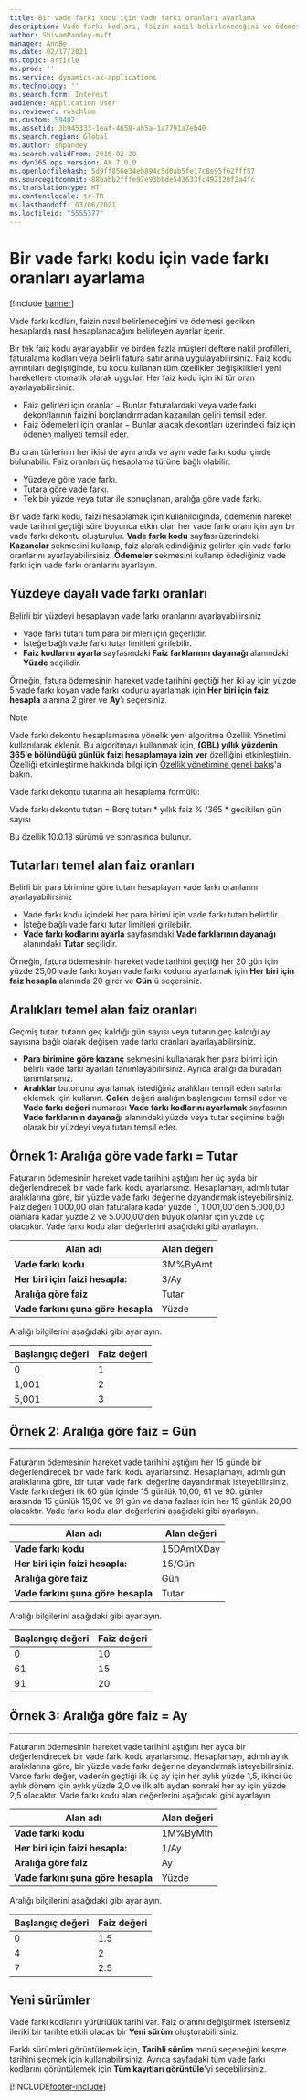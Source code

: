 ```yaml
---
title: Bir vade farkı kodu için vade farkı oranları ayarlama
description: Vade farkı kodları, faizin nasıl belirleneceğini ve ödemesi geciken hesaplarda nasıl hesaplanacağını belirleyen ayarlar içerir.
author: ShivamPandey-msft
manager: AnnBe
ms.date: 02/17/2021
ms.topic: article
ms.prod: ''
ms.service: dynamics-ax-applications
ms.technology: ''
ms.search.form: Interest
audience: Application User
ms.reviewer: roschlom
ms.custom: 59402
ms.assetid: 3b945333-1eaf-4658-ab5a-1a7791a7eb40
ms.search.region: Global
ms.author: shpandey
ms.search.validFrom: 2016-02-28
ms.dyn365.ops.version: AX 7.0.0
ms.openlocfilehash: 5d9ff856e34eb894c5d0ab5fe17c8e95f62fff57
ms.sourcegitcommit: 88babb2fffe97e93bbde543633fc492120f2a4fc
ms.translationtype: HT
ms.contentlocale: tr-TR
ms.lasthandoff: 03/06/2021
ms.locfileid: "5555377"
---
```

# <a name="set-up-interest-rates-for-an-interest-code"></a>Bir vade farkı kodu için vade farkı oranları ayarlama

[!include [banner](../includes/banner.md)]

Vade farkı kodları, faizin nasıl belirleneceğini ve ödemesi geciken hesaplarda nasıl hesaplanacağını belirleyen ayarlar içerir.

Bir tek faiz kodu ayarlayabilir ve birden fazla müşteri deftere nakil profilleri, faturalama kodları veya belirli fatura satırlarına uygulayabilirsiniz. Faiz kodu ayrıntıları değiştiğinde, bu kodu kullanan tüm özellikler değişiklikleri yeni hareketlere otomatik olarak uygular. Her faiz kodu için iki tür oran ayarlayabilirsiniz:
-   Faiz gelirleri için oranlar − Bunlar faturalardaki veya vade farkı dekontlarının faizini borçlandırmadan kazanılan geliri temsil eder.
-   Faiz ödemeleri için oranlar − Bunlar alacak dekontları üzerindeki faiz için ödenen maliyeti temsil eder.

Bu oran türlerinin her ikisi de aynı anda ve aynı vade farkı kodu içinde bulunabilir. Faiz oranları üç hesaplama türüne bağlı olabilir:
-   Yüzdeye göre vade farkı.
-   Tutara göre vade farkı.
-   Tek bir yüzde veya tutar ile sonuçlanan, aralığa göre vade farkı.

Bir vade farkı kodu, faizi hesaplamak için kullanıldığında, ödemenin hareket vade tarihini geçtiği süre boyunca etkin olan her vade farkı oranı için ayrı bir vade farkı dekontu oluşturulur. **Vade farkı kodu** sayfası üzerindeki **Kazançlar** sekmesini kullanıp, faiz alarak edindiğiniz gelirler için vade farkı oranlarını ayarlayabilirsiniz. **Ödemeler** sekmesini kullanıp ödediğiniz vade farkı için vade farkı oranlarını ayarlayın.

## <a name="interest-rates-based-on-a-percentage"></a>Yüzdeye dayalı vade farkı oranları
Belirli bir yüzdeyi hesaplayan vade farkı oranlarını ayarlayabilirsiniz

- Vade farkı tutarı tüm para birimleri için geçerlidir.
- İsteğe bağlı vade farkı tutar limitleri girilebilir.
- **Faiz kodlarını ayarla** sayfasındaki **Faiz farklarının dayanağı** alanındaki **Yüzde** seçilidir.

Örneğin, fatura ödemesinin hareket vade tarihini geçtiği her iki ay için yüzde 5 vade farkı koyan vade farkı kodunu ayarlamak için **Her biri için faiz hesapla** alanına 2 girer ve **Ay**'ı seçersiniz.

> [!NOTE] 
> Vade farkı dekontu hesaplamasına yönelik yeni algoritma Özellik Yönetimi kullanılarak eklenir. Bu algoritmayı kullanmak için, **(GBL) yıllık yüzdenin 365'e bölündüğü günlük faizi hesaplamaya izin ver** özelliğini etkinleştirin. Özelliği etkinleştirme hakkında bilgi için [Özellik yönetimine genel bakış](../../fin-ops-core/fin-ops/get-started/feature-management/feature-management-overview.md)'a bakın.
> 
> Vade farkı dekontu tutarına ait hesaplama formülü: 
>  
> Vade farkı dekontu tutarı = Borç tutarı * yıllık faiz % /365 * gecikilen gün sayısı
>  
> Bu özellik 10.0.18 sürümü ve sonrasında bulunur.    
 
## <a name="interest-rates-based-on-amounts"></a>Tutarları temel alan faiz oranları
Belirli bir para birimine göre tutarı hesaplayan vade farkı oranlarını ayarlayabilirsiniz
- Vade farkı kodu içindeki her para birimi için vade farkı tutarı belirtilir.
- İsteğe bağlı vade farkı tutar limitleri girilebilir.
- **Vade farkı kodlarını ayarla** sayfasındaki **Vade farklarının dayanağı** alanındaki **Tutar** seçilidir.

Örneğin, fatura ödemesinin hareket vade tarihini geçtiği her 20 gün için yüzde 25,00 vade farkı koyan vade farkı kodunu ayarlamak için **Her biri için faiz hesapla** alanında 20 girer ve **Gün**'ü seçersiniz.

## <a name="interest-rates-based-on-ranges"></a>Aralıkları temel alan faiz oranları
Geçmiş tutar, tutarın geç kaldığı gün sayısı veya tutarın geç kaldığı ay sayısına bağlı olarak değişen vade farkı oranları ayarlayabilirsiniz.
-   **Para birimine göre kazanç** sekmesini kullanarak her para birimi için belirli vade farkı ayarları tanımlayabilirsiniz. Ayrıca aralığı da buradan tanımlarsınız.
-   **Aralıklar** butonunu ayarlamak istediğiniz aralıkları temsil eden satırlar eklemek için kullanın. **Gelen** değeri aralığın başlangıcını temsil eder ve **Vade farkı değeri** numarası **Vade farkı kodlarını ayarlamak** sayfasının **Vade farklarının dayanağı** alanındaki yüzde veya tutar seçimine bağlı olarak bir yüzdeyi veya tutarı temsil eder.

## <a name="example-1-interest-by-range--amount"></a>Örnek 1: Aralığa göre vade farkı = Tutar
Faturanın ödemesinin hareket vade tarihini aştığını her üç ayda bir değerlendirecek bir vade farkı kodu ayarlarsınız. Hesaplamayı, adımlı tutar aralıklarına göre, bir yüzde vade farkı değerine dayandırmak isteyebilirsiniz. Faiz değeri 1.000,00 olan faturalara kadar yüzde 1, 1.001,00'den 5.000,00 olanlara kadar yüzde 2 ve 5.000,00'den büyük olanlar için yüzde üç olacaktır. Vade farkı kodu alan değerlerini aşağıdaki gibi ayarlayın.

| **Alan adı**                  | **Alan değeri** |
|---------------------------------|-----------------|
| **Vade farkı kodu**               | 3M%ByAmt        |
| **Her biri için faizi hesapla:**    | 3/Ay         |
| **Aralığa göre faiz**           | Tutar          |
| **Vade farkını şuna göre hesapla** | Yüzde      |

Aralığı bilgilerini aşağıdaki gibi ayarlayın.

| **Başlangıç değeri** | **Faiz değeri** |
|----------------|--------------------|
| 0              | 1                  |
| 1,001          | 2                  |
| 5,001          | 3                  |


## <a name="example-2-interest-by-range--days"></a>Örnek 2: Aralığa göre faiz = Gün
--------------------------------------------------

Faturanın ödemesinin hareket vade tarihini aştığını her 15 günde bir değerlendirecek bir vade farkı kodu ayarlarsınız. Hesaplamayı, adımlı gün aralıklarına göre, bir tutar vade farkı değerine dayandırmak isteyebilirsiniz. Vade farkı değeri ilk 60 gün içinde 15 günlük 10,00, 61 ve 90. günler arasında 15 günlük 15,00 ve 91 gün ve daha fazlası için her 15 günlük 20,00 olacaktır. Vade farkı kodu alan değerlerini aşağıdaki gibi ayarlayın.

| **Alan adı**                  | **Alan değeri** |
|---------------------------------|-----------------|
| **Vade farkı kodu**               | 15DAmtXDay      |
| **Her biri için faizi hesapla:**    | 15/Gün          |
| **Aralığa göre faiz**           | Gün            |
| **Vade farkını şuna göre hesapla** | Tutar          |

Aralığı bilgilerini aşağıdaki gibi ayarlayın.

| **Başlangıç değeri** | **Faiz değeri** |
|----------------|--------------------|
| 0              | 10                 |
| 61             | 15                 |
| 91             | 20                 |


## <a name="example-3-interest-by-range--months"></a>Örnek 3: Aralığa göre faiz = Ay
----------------------------------------------------

Faturanın ödemesinin hareket vade tarihini aştığını her ayda bir değerlendirecek bir vade farkı kodu ayarlarsınız. Hesaplamayı, adımlı aylık aralıklarına göre, bir yüzde vade farkı değerine dayandırmak isteyebilirsiniz. Varde farkı değer, vadenin geçtiği ilk üç ay için her aylık yüzde 1,5, ikinci üç aylık dönem için aylık yüzde 2,0 ve ilk altı aydan sonraki her ay için yüzde 2,5 olacaktır. Vade farkı kodu alan değerlerini aşağıdaki gibi ayarlayın.

| **Alan adı**                  | **Alan değeri** |
|---------------------------------|-----------------|
| **Vade farkı kodu**               | 1M%ByMth        |
| **Her biri için faizi hesapla:**    | 1/Ay         |
| **Aralığa göre faiz**           | Ay          |
| **Vade farkını şuna göre hesapla** | Yüzde      |

Aralığı bilgilerini aşağıdaki gibi ayarlayın.

| **Başlangıç değeri** | **Faiz değeri** |
|----------------|--------------------|
| 0              | 1.5                |
| 4              | 2                  |
| 7              | 2.5                |

## <a name="new-versions"></a>Yeni sürümler
Vade farkı kodlarını yürürlülük tarihi var. Faiz oranını değiştirmek isterseniz, ileriki bir tarihte etkili olacak bir **Yeni sürüm** oluşturabilirsiniz.

Farklı sürümleri görüntülemek için, **Tarihli sürüm** menü seçeneğini kesme tarihini seçmek için kullanabilirsiniz. Ayrıca sayfadaki tüm vade farkı kodlarını görüntülemek için **Tüm kayıtları görüntüle**'yi seçebilirsiniz.





[!INCLUDE[footer-include](../../includes/footer-banner.md)]
